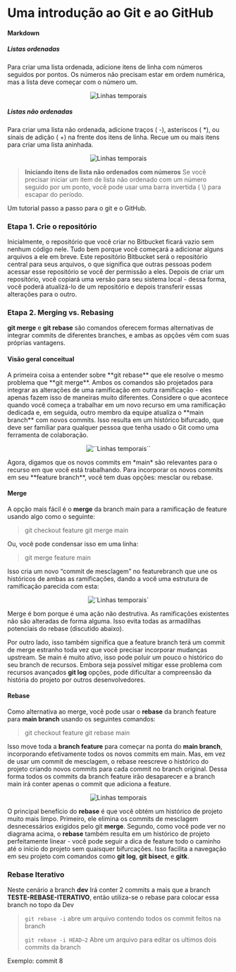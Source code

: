 # Uma introdução ao Git e ao GitHub

<h4>Markdown</h4>

<h5>Listas ordenadas</h5>
Para criar uma lista ordenada, adicione itens de linha com números seguidos por pontos. Os números não precisam estar em ordem numérica, mas a lista deve começar com o número um.
<p align="center">
    <img src="img/4.png" alt="Linhas temporais" style="zoom:100%;" />
</p>

<h5>Listas não ordenadas</h5>
Para criar uma lista não ordenada, adicione traços ( -), asteriscos ( *), ou sinais de adição ( +) na frente dos itens de linha. Recue um ou mais itens para criar uma lista aninhada.
<p align="center">
    <img src="img/5.png" alt="Linhas temporais" style="zoom:100%;" />
</p>

>**Iniciando itens de lista não ordenados com números**
>Se você precisar iniciar um item de lista não ordenado com um número seguido por um ponto, você pode usar uma barra invertida ( \\) para escapar do período.

Um tutorial passo a passo para o git e o GitHub.

<h3>Etapa 1. Crie o repositório</h3>

Inicialmente, o repositório que você criar no Bitbucket ficará vazio sem nenhum código nele. Tudo bem porque você começará a adicionar alguns arquivos a ele em breve. Este repositório Bitbucket será o repositório central para seus arquivos, o que significa que outras pessoas podem acessar esse repositório se você der permissão a eles. Depois de criar um repositório, você copiará uma versão para seu sistema local - dessa forma, você poderá atualizá-lo de um repositório e depois transferir essas alterações para o outro.

<h3>Etapa 2. Merging vs. Rebasing</h3>

**git merge** e **git rebase** são comandos oferecem formas alternativas de integrar commits de diferentes branches, e ambas as opções vêm com suas próprias vantagens.

<h4>Visão geral conceitual</h4>
A primeira coisa a entender sobre **git rebase** que ele resolve o mesmo problema que **git merge**. Ambos os comandos são projetados para integrar as alterações de uma ramificação em outra ramificação - eles apenas fazem isso de maneiras muito diferentes.
Considere o que acontece quando você começa a trabalhar em um novo recurso em uma ramificação dedicada e, em seguida, outro membro da equipe atualiza o **main branch** com novos commits. Isso resulta em um histórico bifurcado, que deve ser familiar para qualquer pessoa que tenha usado o Git como uma ferramenta de colaboração.
<p align="center">
    <img src="img/1.png" alt="``Linhas temporais``" style="zoom:100%;" />
</p>
Agora, digamos que os novos commits em *main* são relevantes para o recurso em que você está trabalhando. Para incorporar os novos commits em seu **feature branch**, você tem duas opções: mesclar ou rebase.

<h4>Merge </h4>

A opção mais fácil é o **merge** da branch main para a ramificação de feature usando algo como o seguinte:
>git checkout feature
>git merge main

Ou, você pode condensar isso em uma linha:
>git merge feature main

Isso cria um novo “commit de mesclagem” no featurebranch que une os históricos de ambas as ramificações, dando a você uma estrutura de ramificação parecida com esta:
<p align="center">
    <img src="img/2.png" alt="`Linhas temporais`" style="zoom:100%;" />
</p>
Merge é bom porque é uma ação não destrutiva. As ramificações existentes não são alteradas de forma alguma. Isso evita todas as armadilhas potenciais do rebase (discutido abaixo).

Por outro lado, isso também significa que a feature branch terá um commit de merge estranho toda vez que você precisar incorporar mudanças upstream. Se main é muito ativo, isso pode poluir um pouco o histórico do seu branch de recursos. Embora seja possível mitigar esse problema com recursos avançados **git log** opções, pode dificultar a compreensão da história do projeto por outros desenvolvedores.

<h4>Rebase </h4>

Como alternativa ao merge, você pode usar o **rebase** da branch feature  para **main branch** usando os seguintes comandos:
>git checkout feature
>git rebase main

Isso move toda a **branch feature**  para começar na ponta do **main branch**, incorporando efetivamente todos os novos commits em main. Mas, em vez de usar um commit de mesclagem, o rebase reescreve o histórico do projeto criando novos commits para cada commit no branch original. Dessa forma todos os commits da branch feature irão desaparecer e a branch main irá conter apenas o commit que adiciona a feature.
<p align="center">
    <img src="img/3.png" alt="Linhas temporais" style="zoom:100%;" />
</p>

O principal benefício do **rebase** é que você obtém um histórico de projeto muito mais limpo. Primeiro, ele elimina os commits de mesclagem desnecessários exigidos pelo git **merge**. Segundo, como você pode ver no diagrama acima, o **rebase** também resulta em um histórico de projeto perfeitamente linear - você pode seguir a dica de feature todo o caminho até o início do projeto sem quaisquer bifurcações. Isso facilita a navegação em seu projeto com comandos como **git log**, **git bisect**, e **gitk**.

<h3>Rebase Iterativo</h3>

Neste cenário a branch **dev** Irá conter 2 commits a mais que a branch **TESTE-REBASE-ITERATIVO**, então utiliza-se o rebase para colocar essa branch no topo da Dev
><code>git rebase -i</code> abre um arquivo contendo todos os commit feitos na branch
>
><code>git rebase -i HEAD~2</code> Abre um arquivo para editar os ultimos dois commits da branch

Exemplo:
commit 8
